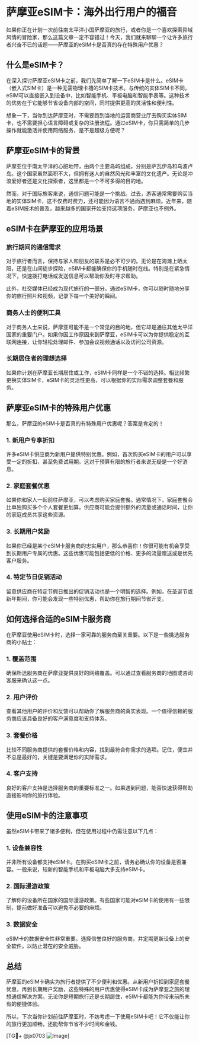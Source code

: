 # 萨摩亚eSIM卡：海外出行用户的福音

如果你正在计划一次前往南太平洋小国萨摩亚的旅行，或者你是一个喜欢探索异域风情的冒险家，那么这篇文章一定不容错过！今天，我们就来聊聊一个让许多旅行者兴奋不已的话题——萨摩亚的eSIM卡是否真的存在特殊用户优惠？

## 什么是eSIM卡？

在深入探讨萨摩亚eSIM卡之前，我们先简单了解一下eSIM卡是什么。eSIM卡（嵌入式SIM卡）是一种无需物理卡槽的SIM卡技术。与传统的实体SIM卡不同，eSIM可以直接嵌入到设备中，比如智能手机、平板电脑和智能手表等。这种技术的优势在于它能够节省设备内部的空间，同时提供更高的灵活性和便利性。

想象一下，当你到达萨摩亚时，不需要跑到当地的运营商营业厅去购买实体SIM卡，也不需要担心语言障碍或复杂的注册流程。通过eSIM卡，你只需简单的几步操作就能激活并使用网络服务，是不是超级方便呢？

## 萨摩亚eSIM卡的背景

萨摩亚位于南太平洋的心脏地带，由两个主要岛屿组成，分别是萨瓦伊岛和乌波卢岛。这个国家虽然面积不大，但拥有迷人的自然风光和丰富的文化遗产。无论是冲浪爱好者还是文化探索者，这里都是一个不可多得的目的地。

然而，对于国际旅客来说，通信问题可能是一个挑战。过去，游客通常需要购买当地的实体SIM卡，这不仅费时费力，还可能因为语言不通而遇到麻烦。近年来，随着eSIM技术的普及，越来越多的国家开始支持这项服务，萨摩亚也不例外。

## eSIM卡在萨摩亚的应用场景

### 旅行期间的通信需求

对于旅行者而言，保持与家人和朋友的联系是必不可少的。无论是在海滩上晒太阳，还是在山间徒步探险，eSIM卡都能确保你的手机随时在线。特别是在紧急情况下，快速拨打电话或发送信息可以帮助你及时寻求帮助。

此外，社交媒体已经成为现代旅行的一部分。通过eSIM卡，你可以随时随地分享你的旅行照片和视频，记录下每一个美好的瞬间。

### 商务人士的便利工具

对于商务人士来说，萨摩亚可能不是一个常见的目的地，但它却是通往其他太平洋国家的重要门户。如果你因工作原因来到萨摩亚，eSIM卡可以为你提供稳定的互联网连接，让你轻松处理邮件、参加会议视频通话以及访问公司资源。

### 长期居住者的理想选择

如果你计划在萨摩亚长期居住或工作，eSIM卡同样是一个不错的选择。相比频繁更换实体SIM卡，eSIM卡的灵活性更高，可以根据你的实际需求调整套餐和服务。

## 萨摩亚eSIM卡的特殊用户优惠

那么，萨摩亚的eSIM卡是否真的有特殊用户优惠呢？答案是肯定的！

### 1. 新用户专享折扣

许多eSIM卡供应商为新用户提供特别优惠。例如，首次购买eSIM卡的用户可以享受一定的折扣，甚至免费试用期。这对于预算有限的旅行者来说无疑是一个好消息。

### 2. 家庭套餐优惠

如果你和家人一起前往萨摩亚，可以考虑购买家庭套餐。通常情况下，家庭套餐会比单独购买多个个人套餐更划算。供应商可能会提供额外的流量或通话时间，让你的家庭成员共享这些资源。

### 3. 长期用户奖励

如果你已经是某个eSIM卡服务商的忠实用户，那么恭喜你！你很可能有机会享受到长期用户专属的优惠。这些优惠可能包括更低的价格、更多的流量赠送或是优先客户服务。

### 4. 特定节日促销活动

留意供应商在特定节假日推出的促销活动也是一个明智的选择。例如，在圣诞节或新年期间，你可能会发现一些特别优惠，帮助你在旅行期间节省开支。

## 如何选择合适的eSIM卡服务商

在萨摩亚使用eSIM卡时，选择一家可靠的服务商至关重要。以下是一些挑选服务商的小贴士：

### 1. 覆盖范围

确保所选服务商在萨摩亚提供良好的网络覆盖。可以通过查看服务商的地图或咨询客服来确认这一点。

### 2. 用户评价

查看其他用户的评价和反馈可以帮助你了解服务商的真实表现。一个值得信赖的服务商应该具备良好的客户满意度和支持体系。

### 3. 套餐价格

比较不同服务商提供的套餐价格和内容，找到最符合你需求的选项。记住，便宜并不总是最好的，关键是要满足你的实际需求。

### 4. 客户支持

良好的客户支持是选择服务商的重要标准之一。如果遇到问题，能否快速获得帮助直接影响你的旅行体验。

## 使用eSIM卡的注意事项

虽然eSIM卡带来了诸多便利，但在使用过程中仍需注意以下几点：

### 1. 设备兼容性

并非所有设备都支持eSIM卡。在购买eSIM卡之前，请务必确认你的设备是否兼容。一般来说，较新的智能手机和平板电脑大多支持eSIM卡。

### 2. 国际漫游政策

了解你的设备所在国家的国际漫游政策。有些国家可能对eSIM卡的使用有一些限制，提前做好准备可以避免不必要的麻烦。

### 3. 数据安全

eSIM卡的数据安全性非常重要。选择信誉良好的服务商，并定期更新设备上的安全软件，以防止潜在的安全威胁。

## 总结

萨摩亚的eSIM卡确实为旅行者提供了不少便利和优惠。从新用户折扣到家庭套餐优惠，再到长期用户奖励，这些特殊的用户优惠使得eSIM卡成为萨摩亚之旅的理想通信解决方案。无论你是短期旅行还是长期居住，eSIM卡都能为你带来前所未有的便捷体验。

所以，下次当你计划前往萨摩亚时，不妨考虑一下使用eSIM卡吧！它不仅能让你的旅行更加顺畅，还能帮你节省不少时间和金钱。

[TG💪+ @jx0703 ![Image](https://github.com/user-attachments/assets/dbca1d08-cadb-493c-b0ec-ad6f7a83f270)]